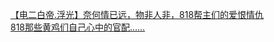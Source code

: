 [【电二白帝.浮光】奈何情已远，物非人非，818帮主们的爱恨情仇](http://tieba.baidu.com/p/2028153923?see_lz=1&pn=)   
[818那些黄鸡们自己心中的官配……](http://tieba.baidu.com/p/2027954630?see_lz=1&pn=)   
